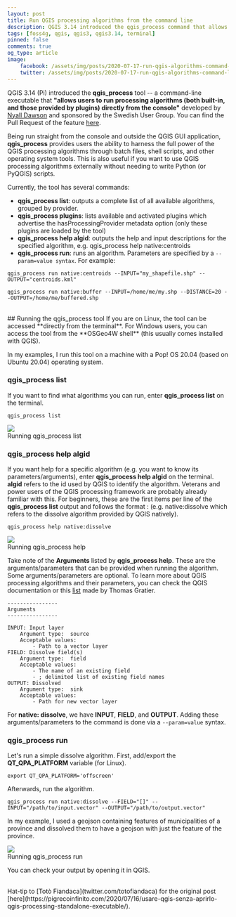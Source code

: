 ```yaml
---
layout: post
title: Run QGIS processing algorithms from the command line
description: QGIS 3.14 introduced the qgis_process command that allows users to run QGIS processing algorithms from the console without having the QGIS GUI open.
tags: [foss4g, qgis, qgis3, qgis3.14, terminal]
pinned: false
comments: true
og_type: article
image:
    facebook: /assets/img/posts/2020-07-17-run-qgis-algorithms-command-line/main.webp
    twitter: /assets/img/posts/2020-07-17-run-qgis-algorithms-command-line/main.webp
---
```

QGIS 3.14 (Pi) introduced the **qgis_process** tool -- a command-line executable that **"allows users to run processing algorithms (both built-in, and those provided by plugins) directly from the console"** developed by [Nyall Dawson](https://twitter.com/nyalldawson) and sponsored by the Swedish User Group. You can find the Pull Request of the feature [here](https://github.com/qgis/QGIS/pull/34617).

Being run straight from the console and outside the QGIS GUI application, **qgis_process** provides users the ability to harness the full power of the QGIS processing algorithms through batch files, shell scripts, and other operating system tools. This is also useful if you want to use QGIS processing algorithms externally without needing to write Python (or PyQGIS) scripts.

Currently, the tool has several commands:

* **qgis_process list**: outputs a complete list of all available algorithms, grouped by provider.
* **qgis_process plugins**: lists available and activated plugins which advertise the hasProcessingProvider metadata option (only these plugins are loaded by the tool)
* **qgis_process help algid**: outputs the help and input descriptions for the specified algorithm, e.g. qgis_process help native:centroids
* **qgis_process run**: runs an algorithm. Parameters are specified by a ```--param=value syntax```. For example:

```shell
qgis_process run native:centroids --INPUT="my_shapefile.shp" --OUTPUT="centroids.kml"
```
```shell
qgis_process run native:buffer --INPUT=/home/me/my.shp --DISTANCE=20 --OUTPUT=/home/me/buffered.shp
```
<br>
## Running the qgis_process tool
If you are on Linux, the tool can be accessed **directly from the terminal**. For Windows users, you can access the tool from the **OSGeo4W shell** (this usually comes installed with QGIS).

In my examples, I run this tool on a machine with a Pop! OS 20.04 (based on Ubuntu 20.04) operating system.

### qgis_process list
If you want to find what algorithms you can run, enter **qgis_process list** on the terminal.
```shell
qgis_process list
```
<div class='col-lg-12 img-container'><img class='img-fluid post-img img-shadow' src='{{ site.baseurl }}/assets/img/posts/2020-07-17-run-qgis-algorithms-command-line/qgis_process_list.webp'><figcaption class='figure-caption text-center'>Running qgis_process list</figcaption></div>

### qgis_process help algid
If you want help for a specific algorithm (e.g. you want to know its parameters/arguments), enter **qgis_process help algid** on the terminal. **algid** refers to the id used by QGIS to identify the algorithm. Veterans and power users of the QGIS processing framework are probably already familiar with this. For beginners, these are the first items per line of the **qgis_process list** output and follows the format <provider>:<algorithm name> (e.g. native:dissolve which refers to the dissolve algorithm provided by QGIS natively).
```shell
qgis_process help native:dissolve
```
<div class='col-lg-12 img-container'><img class='img-fluid post-img img-shadow' src='{{ site.baseurl }}/assets/img/posts/2020-07-17-run-qgis-algorithms-command-line/qgis_process_help.webp'><figcaption class='figure-caption text-center'>Running qgis_process help</figcaption></div>

Take note of the **Arguments** listed by **qgis_process help**. These are the arguments/parameters that can be provided when running the algorithm. Some arguments/parameters are optional. To learn more about QGIS processing algorithms and their parameters, you can check the QGIS documentation or this [list](https://gist.githack.com/ThomasG77/7ef3163f2c45f83fd90040ea84a37af2/raw/1b03ef2e0a7fa12d9c95975208d22e0bbe272b60/index.html) made by Thomas Gratier.

```shell
----------------
Arguments
----------------

INPUT: Input layer
	Argument type:	source
	Acceptable values:
		- Path to a vector layer
FIELD: Dissolve field(s)
	Argument type:	field
	Acceptable values:
		- The name of an existing field
		- ; delimited list of existing field names
OUTPUT: Dissolved
	Argument type:	sink
	Acceptable values:
		- Path for new vector layer
```

For **native: dissolve**, we have **INPUT**, **FIELD**, and **OUTPUT**. Adding these arguments/parameters to the command is done via a ```--param=value``` syntax.

### qgis_process run
Let's run a simple dissolve algorithm. First, add/export the **QT_QPA_PLATFORM** variable (for Linux).
```shell
export QT_QPA_PLATFORM='offscreen'
```

Afterwards, run the algorithm.
```shell
qgis_process run native:dissolve --FIELD="[]" --INPUT="/path/to/input.vector" --OUTPUT="/path/to/output.vector"
```

In my example, I used a geojson containing features of municipalities of a province and dissolved them to have a geojson with just the feature of the province.

<div class='col-lg-12 img-container'><img class='img-fluid post-img img-shadow' src='{{ site.baseurl }}/assets/img/posts/2020-07-17-run-qgis-algorithms-command-line/qgis_process_dissolve.webp'><figcaption class='figure-caption text-center'>Running qgis_process run</figcaption></div>

You can check your output by opening it in QGIS.

<br>
Hat-tip to [Totò Fiandaca](twitter.com/totofiandaca) for the original post [here](https://pigrecoinfinito.com/2020/07/16/usare-qgis-senza-aprirlo-qgis-processing-standalone-executable/).
